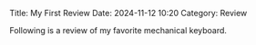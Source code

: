 Title: My First Review
Date: 2024-11-12 10:20
Category: Review

Following is a review of my favorite mechanical keyboard.
